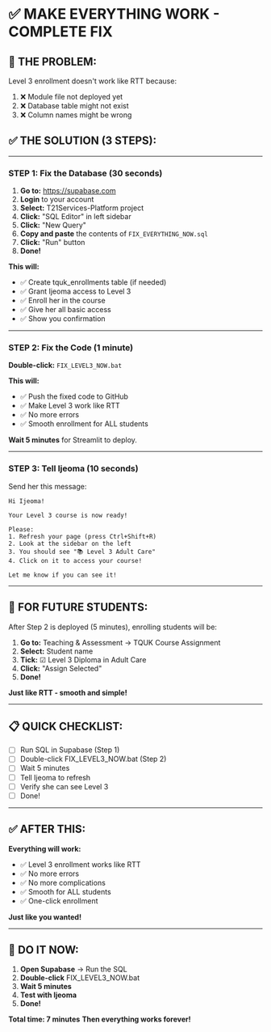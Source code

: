 # ✅ MAKE EVERYTHING WORK - COMPLETE FIX

## 🎯 THE PROBLEM:

Level 3 enrollment doesn't work like RTT because:
1. ❌ Module file not deployed yet
2. ❌ Database table might not exist
3. ❌ Column names might be wrong

## ✅ THE SOLUTION (3 STEPS):

---

### **STEP 1: Fix the Database (30 seconds)**

1. **Go to:** https://supabase.com
2. **Login** to your account
3. **Select:** T21Services-Platform project
4. **Click:** "SQL Editor" in left sidebar
5. **Click:** "New Query"
6. **Copy and paste** the contents of `FIX_EVERYTHING_NOW.sql`
7. **Click:** "Run" button
8. **Done!**

**This will:**
- ✅ Create tquk_enrollments table (if needed)
- ✅ Grant Ijeoma access to Level 3
- ✅ Enroll her in the course
- ✅ Give her all basic access
- ✅ Show you confirmation

---

### **STEP 2: Fix the Code (1 minute)**

**Double-click:** `FIX_LEVEL3_NOW.bat`

**This will:**
- ✅ Push the fixed code to GitHub
- ✅ Make Level 3 work like RTT
- ✅ No more errors
- ✅ Smooth enrollment for ALL students

**Wait 5 minutes** for Streamlit to deploy.

---

### **STEP 3: Tell Ijeoma (10 seconds)**

Send her this message:

```
Hi Ijeoma!

Your Level 3 course is now ready!

Please:
1. Refresh your page (press Ctrl+Shift+R)
2. Look at the sidebar on the left
3. You should see "📚 Level 3 Adult Care"
4. Click on it to access your course!

Let me know if you can see it!
```

---

## 🎯 FOR FUTURE STUDENTS:

After Step 2 is deployed (5 minutes), enrolling students will be:

1. **Go to:** Teaching & Assessment → TQUK Course Assignment
2. **Select:** Student name
3. **Tick:** ☑ Level 3 Diploma in Adult Care
4. **Click:** "Assign Selected"
5. **Done!**

**Just like RTT - smooth and simple!**

---

## 📋 QUICK CHECKLIST:

- [ ] Run SQL in Supabase (Step 1)
- [ ] Double-click FIX_LEVEL3_NOW.bat (Step 2)
- [ ] Wait 5 minutes
- [ ] Tell Ijeoma to refresh
- [ ] Verify she can see Level 3
- [ ] Done!

---

## ✅ AFTER THIS:

**Everything will work:**
- ✅ Level 3 enrollment works like RTT
- ✅ No more errors
- ✅ No more complications
- ✅ Smooth for ALL students
- ✅ One-click enrollment

**Just like you wanted!**

---

## 🚀 DO IT NOW:

1. **Open Supabase** → Run the SQL
2. **Double-click** FIX_LEVEL3_NOW.bat
3. **Wait 5 minutes**
4. **Test with Ijeoma**
5. **Done!**

**Total time: 7 minutes**
**Then everything works forever!**
